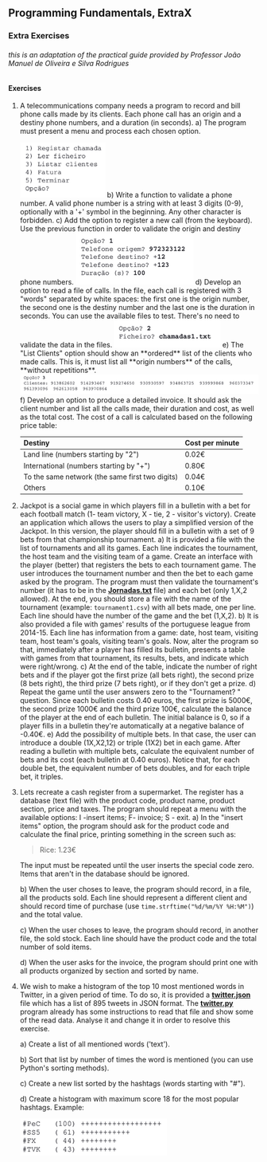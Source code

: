 ## **Programming** Fundamentals, ExtraX

### Extra Exercises

###### this is an adaptation of the practical guide provided by Professor João Manuel de Oliveira e Silva Rodrigues



#### Exercises

1. A telecommunications company needs a program to record and bill phone calls made by its clients. Each phone call has an origin and a destiny phone numbers, and a duration (in seconds).
   a) The program must present a menu and process each chosen option.

   <img src="../../img/xmenu1.png">
   b) Write a function to validate a phone number. A valid phone number is a string with at least 3 digits (0-9), optionally with a '+' symbol in the beginning. Any other character is forbidden.
   c) Add the option to register a new call (from the keyboard). Use the previous function in order to validate the origin and destiny phone numbers.

   <img src="../../img/xcresgister.png">
   d) Develop an option to read a file of calls. In the file, each call is registered with 3 "words" separated by white spaces: the first one is the origin number, the second one is the destiny number and the last one is the duration in seconds. You can use the available files to test. There's no need to validate the data in the files. 

   <img src="../../img/xd.png" style="margin-left:0">
   e) The "List Clients" option should show an **ordered** list of the clients who made calls. This is, it must list all **origin numbers** of the calls, **without repetitions**.   

   <img src="../../img/xeresult.png">
   f) Develop an option to produce a detailed invoice. It should ask the client number and list all the calls made, their duration and cost, as well as the total cost. The cost of a call is calculated based on the following price table:

   | Destiny                                         | Cost per minute |
   | ----------------------------------------------- | --------------- |
   | Land line (numbers starting by "2")             | 0.02€           |
   | International (numbers starting by "+")         | 0.80€           |
   | To the same network (the same first two digits) | 0.04€           |
   | Others                                          | 0.10€           |

   

2. Jackpot is a social game in which players fill in a bulletin with a bet for each football match (1- team victory, X - tie, 2 - visitor's victory). Create an application which allows the users to play a simplified version of the Jackpot. In this version, the player should fill in a bulletin with a set of 9 bets from that championship tournament. 
   a) It is provided a file with the list of tournaments and all its games. Each line indicates the tournament, the host team and the visiting team of a game. Create an interface with the player (better) that registers the bets to each tournament game. The user introduces the tournament number and then the bet to each game asked by the program. The program must then validate the tournament's number (it has to be in the **[Jornadas.txt](https://github.com/alexandradecarvalho/programming-fundamentals/blob/main/practical-classes/extrax/Jornadas.txt)** file) and each bet (only 1,X,2 allowed). At the end, you should store a file with the name of the tournament (example: `tournament1.csv`) with all bets made, one per line. Each line should have the number of the game and the bet (1,X,2).
   b) It is also provided a file with games' results of the portuguese league from 2014-15. Each line has information from a game: date, host team, visiting team, host team's goals, visiting team's goals. Now, alter the program so that, immediately after a player has filled its bulletin, presents a table with games from that tournament, its results, bets, and indicate which were right/wrong.
   c) At the end of the table, indicate the number of right bets and if the player got the first prize (all bets right), the second prize (8 bets right), the third prize (7 bets right), or if they don't get a prize.
   d) Repeat the game until the user answers zero to the "Tournament? " question. Since each bulletin costs 0.40 euros, the first prize is 5000€, the second prize 1000€ and the third prize 100€, calculate the balance of the player at the end of each bulletin. The initial balance is 0, so if a player fills in a bulletin they're automatically at a negative balance of -0.40€.
   e) Add the possibility of multiple bets. In that case, the user can introduce a double (1X,X2,12) or triple (1X2) bet in each game. After reading a bulletin with multiple bets, calculate the equivalent number of bets and its cost (each bulletin at 0.40 euros). Notice that, for each double bet, the equivalent number of bets doubles, and for each triple bet, it triples. 

3. Lets recreate a cash register from a supermarket. The register has a database (text file) with the product code, product name, product section, price and taxes. The program should repeat a menu with the available options: I -insert items; F- invoice; S - exit.
   a) In the "insert items" option, the program should ask for the product code and calculate the final price, printing something in the screen such as:

   > Rice: 1.23€

   The input must be repeated until the user inserts the special code zero. Items that aren't in the database should be ignored.

   b) When the user choses to leave, the program should record, in a file, all the products sold. Each line should represent a different client and should record time of purchase (use `time.strftime("%d/%m/%Y %H:%M")`) and the total value.

   c) When the user choses to leave, the program should record, in another file, the sold stock. Each line should have the product code and the total number of sold items.

   d) When the user asks for the invoice, the program should print one with all products organized by section and sorted by name. 

4. We wish to make a histogram of the top 10 most mentioned words in Twitter, in a given period of time. To do so, it is provided a **[twitter.json](https://github.com/alexandradecarvalho/programming-fundamentals/blob/main/practical-classes/extrax/twitter.json)** file which has a list of 895 tweets in JSON format. The **[twitter.py](https://github.com/alexandradecarvalho/programming-fundamentals/blob/main/practical-classes/extrax/twitter.py)** program already has some instructions to read that file and show some of the read data. Analyse it and change it in order to resolve this exercise.

   a) Create a list of all mentioned words ('text').

   b) Sort that list by number of times the word is mentioned (you can use Python's sorting methods).

   c) Create a new list sorted by the hashtags (words starting with "#").

   d) Create a histogram with maximum score 18 for the most popular hashtags. Example:

   <img src="../../img/x4hist.png">  

